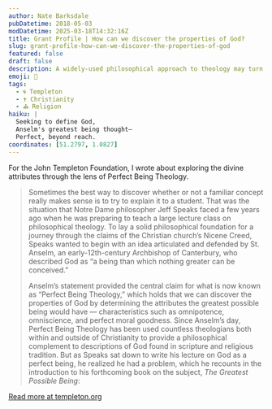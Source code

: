 ```yaml
---
author: Nate Barksdale
pubDatetime: 2018-05-03
modDatetime: 2025-03-18T14:32:16Z
title: Grant Profile | How can we discover the properties of God?
slug: grant-profile-how-can-we-discover-the-properties-of-god
featured: false
draft: false
description: A widely-used philosophical approach to theology may turn out to be less than perfect.
emoji: 🤔
tags:
  - 🌀 Templeton
  - ✝️ Christianity
  - ⛪ Religion
haiku: |
  Seeking to define God,  
  Anselm's greatest being thought—  
  Perfect, beyond reach.
coordinates: [51.2797, 1.0827]
---
```


For the John Templeton Foundation, I wrote about exploring the divine attributes through the lens of Perfect Being Theology.

> Sometimes the best way to discover whether or not a familiar concept really makes sense is to try to explain it to a student. That was the situation that Notre Dame philosopher Jeff Speaks faced a few years ago when he was preparing to teach a large lecture class on philosophical theology. To lay a solid philosophical foundation for a journey through the claims of the Christian church’s Nicene Creed, Speaks wanted to begin with an idea articulated and defended by St. Anselm, an early-12th-century Archbishop of Canterbury, who described God as “a being than which nothing greater can be conceived.”
>
> Anselm’s statement provided the central claim for what is now known as “Perfect Being Theology,” which holds that we can discover the properties of God by determining the attributes the greatest possible being would have — characteristics such as omnipotence, omniscience, and perfect moral goodness. Since Anselm’s day, Perfect Being Theology has been used countless theologians both within and outside of Christianity to provide a philosophical complement to descriptions of God found in scripture and religious tradition. But as Speaks sat down to write his lecture on God as a perfect being, he realized he had a problem, which he recounts in the introduction to his forthcoming book on the subject, *The Greatest Possible Being*:

[Read more at templeton.org](https://www.templeton.org/grant/how-can-we-discover-the-properties-of-god-2)
